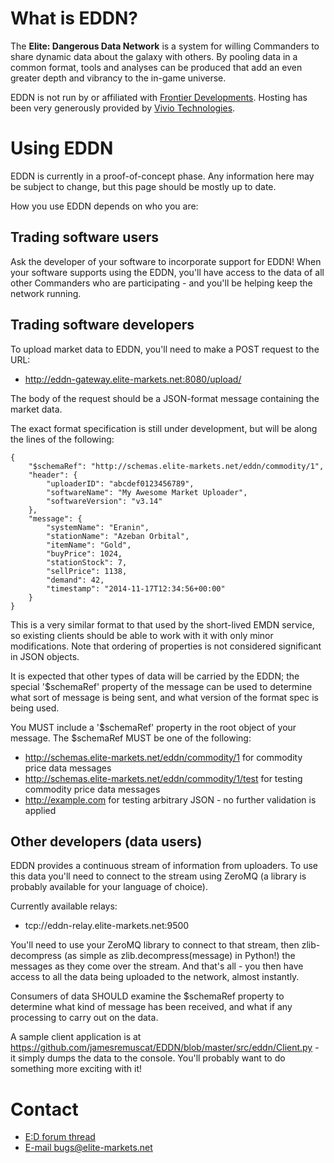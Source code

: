 # What is EDDN?

The **Elite: Dangerous Data Network** is a system for willing Commanders to share dynamic data about the galaxy with others. By pooling data in a common format, tools and analyses can be produced that add an even greater depth and vibrancy to the in-game universe.

EDDN is not run by or affiliated with [Frontier Developments](http://www.frontier.co.uk/). Hosting has been very generously provided by [Vivio Technologies](https://www.viviotech.net/).

# Using EDDN

EDDN is currently in a proof-of-concept phase. Any information here may be subject to change, but this page should be mostly up to date.

How you use EDDN depends on who you are:

## Trading software users

Ask the developer of your software to incorporate support for EDDN! When your software supports using the EDDN, you'll have access to the data of all other Commanders who are participating - and you'll be helping keep the network running.

## Trading software developers

To upload market data to EDDN, you'll need to make a POST request to the URL:

* http://eddn-gateway.elite-markets.net:8080/upload/

The body of the request should be a JSON-format message containing the market data. 

The exact format specification is still under development, but will be along the lines of the following:

    {
        "$schemaRef": "http://schemas.elite-markets.net/eddn/commodity/1",
        "header": {
            "uploaderID": "abcdef0123456789",
            "softwareName": "My Awesome Market Uploader",
            "softwareVersion": "v3.14"
        },
        "message": {
            "systemName": "Eranin",
            "stationName": "Azeban Orbital",
            "itemName": "Gold",
            "buyPrice": 1024,
            "stationStock": 7,
            "sellPrice": 1138,
            "demand": 42,
            "timestamp": "2014-11-17T12:34:56+00:00"
        }
    }

This is a very similar format to that used by the short-lived EMDN service, so existing clients should be able to work with it with only minor modifications. Note that ordering of properties is not considered significant in JSON objects.

It is expected that other types of data will be carried by the EDDN; the special '$schemaRef' property of the message can be used to determine what sort of message is being sent, and what version of the format spec is being used.

You MUST include a '$schemaRef' property in the root object of your message. The $schemaRef MUST be one of the following:
* http://schemas.elite-markets.net/eddn/commodity/1 for commodity price data messages
* http://schemas.elite-markets.net/eddn/commodity/1/test for testing commodity price data messages
* http://example.com for testing arbitrary JSON - no further validation is applied

## Other developers (data users)

EDDN provides a continuous stream of information from uploaders. To use this data you'll need to connect to the stream using ZeroMQ (a library is probably available for your language of choice).

Currently available relays:
* tcp://eddn-relay.elite-markets.net:9500

You'll need to use your ZeroMQ library to connect to that stream, then zlib-decompress (as simple as zlib.decompress(message) in Python!) the messages as they come over the stream. And that's all - you then have access to all the data being uploaded to the network, almost instantly.

Consumers of data SHOULD examine the $schemaRef property to determine what kind of message has been received, and what if any processing to carry out on the data.

A sample client application is at https://github.com/jamesremuscat/EDDN/blob/master/src/eddn/Client.py - it simply dumps the data to the console. You'll probably want to do something more exciting with it!

# Contact

* [E:D forum thread](https://forums.frontier.co.uk/showthread.php?t=57986)
* [E-mail bugs@elite-markets.net](mailto:bugs@elite-markets.net)